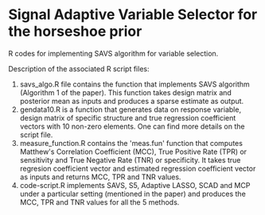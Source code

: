 # Signal Adaptive Variable Selector for the horseshoe prior
R codes for implementing SAVS algorithm for variable selection.

Description of the associated R script files:
1. savs_algo.R file contains the function that implements SAVS algorithm (Algorithm 1 of the paper). This function takes design matrix and posterior mean as inputs and produces a sparse estimate as output.
2. gendata10.R is a function that generates data on response variable, design matrix of specific structure and true regression coefficient vectors with 10 non-zero elements. One can find more details on the script file.
3. measure_function.R contains the 'meas.fun' function that computes Matthew's Correlation Coefficient (MCC), True Positive Rate (TPR) or sensitivity and True Negative Rate (TNR) or specificity. It takes true regresion coefficient vector and estimated regression coefficient vector as inputs and returns MCC, TPR and TNR values.
4. code-script.R implements SAVS, S5, Adaptive LASSO, SCAD and MCP under a particular setting (mentioned in the paper) and produces the MCC, TPR and TNR values for all the 5 methods.

